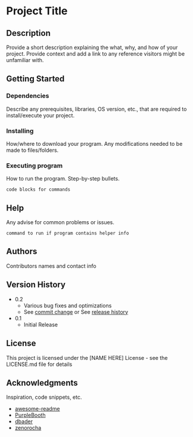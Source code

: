 # Project Title

## Description

Provide a short description explaining the what, why, and how of your project. Provide context and add a link to any reference visitors might be unfamiliar with.

## Getting Started

### Dependencies

Describe any prerequisites, libraries, OS version, etc., that are required to install/execute your project.

### Installing

How/where to download your program.
Any modifications needed to be made to files/folders.

### Executing program

How to run the program.
Step-by-step bullets.
```
code blocks for commands
```

## Help

Any advise for common problems or issues.
```
command to run if program contains helper info
```

## Authors

Contributors names and contact info

## Version History

* 0.2
    * Various bug fixes and optimizations
    * See [commit change]() or See [release history]()
* 0.1
    * Initial Release

## License

This project is licensed under the [NAME HERE] License - see the LICENSE.md file for details

## Acknowledgments

Inspiration, code snippets, etc.
* [awesome-readme](https://github.com/matiassingers/awesome-readme)
* [PurpleBooth](https://gist.github.com/PurpleBooth/109311bb0361f32d87a2)
* [dbader](https://github.com/dbader/readme-template)
* [zenorocha](https://github.com/zenorocha/clipboard.js/blob/master/README.md)
